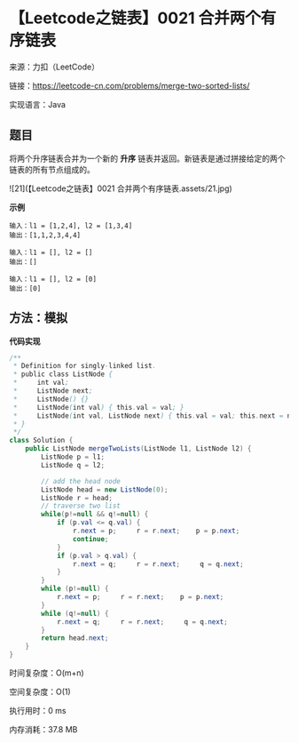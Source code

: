 # 【Leetcode之链表】0021 合并两个有序链表

来源：力扣（LeetCode）

链接：https://leetcode-cn.com/problems/merge-two-sorted-lists/

实现语言：Java



##  题目

将两个升序链表合并为一个新的 **升序** 链表并返回。新链表是通过拼接给定的两个链表的所有节点组成的。 

![21](【Leetcode之链表】0021 合并两个有序链表.assets/21.jpg)

**示例**

```
输入：l1 = [1,2,4], l2 = [1,3,4]
输出：[1,1,2,3,4,4]

输入：l1 = [], l2 = []
输出：[]

输入：l1 = [], l2 = [0]
输出：[0]
```

## 方法：模拟

**代码实现**

```java
/**
 * Definition for singly-linked list.
 * public class ListNode {
 *     int val;
 *     ListNode next;
 *     ListNode() {}
 *     ListNode(int val) { this.val = val; }
 *     ListNode(int val, ListNode next) { this.val = val; this.next = next; }
 * }
 */
class Solution {
    public ListNode mergeTwoLists(ListNode l1, ListNode l2) {
        ListNode p = l1;
        ListNode q = l2;

        // add the head node
        ListNode head = new ListNode(0);
        ListNode r = head;
        // traverse two list
        while(p!=null && q!=null) {
            if (p.val <= q.val) {
				r.next = p;     r = r.next;    p = p.next;
                continue;
            }
            if (p.val > q.val) {
                r.next = q;     r = r.next;     q = q.next;
            }
        }
        while (p!=null) {
            r.next = p;     r = r.next;    p = p.next;
        }
        while (q!=null) {
            r.next = q;     r = r.next;     q = q.next;
        }
        return head.next;
    }
}
```

时间复杂度：O(m+n)  

空间复杂度：O(1)

执行用时：0 ms

内存消耗：37.8 MB

